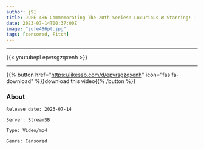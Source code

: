 ```yaml
---
author: j91
title: JUFE-486 Commemorating The 20th Series! Luxurious W Starring! ! Absolutely Looking From Above Busty Slut Controls Dirty Words Ultimate Subjective JOI That Is Controlled By Ejaculation Yuri Hikawa Miu Arioka
date: 2023-07-14T00:37:00Z
image: "jufe486pl.jpg"
tags: [censored, Fitch]
---
```

___

{{< youtubepl epvrsgzqxenh >}}
___

{{% button href="https://likessb.com/d/epvrsgzqxenh" icon="fas fa-download" %}}download this video{{% /button %}}
### About

`Release date: 2023-07-14`

`Server: StreamSB`

`Type: Video/mp4`

`Genre:	Censored`